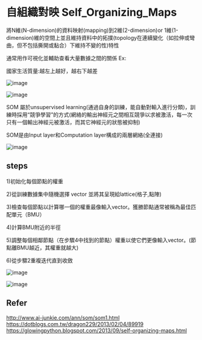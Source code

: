 自組織對映 Self_Organizing_Maps
===================================================

<p>將N維(N-dimension)的資料映射(mapping)到2維(2-dimension)or 1維(1-dimension)維的空間上並且維持資料中的拓撲(topology在連續變化（如拉伸或彎曲，但不包括撕開或黏合）下維持不變的性)特性</p>
<p>通常用作可視化並輔助查看大量數據之間的關係 Ex:</p>
<p>國家生活質量:越左上越好，越右下越差</p>

![image](https://github.com/cbc106013/DL-Study-Notes/blob/master/Self_Organizing_Maps/som.jpg)
  
![image](https://github.com/cbc106013/DL-Study-Notes/blob/master/Self_Organizing_Maps/som1.jpg)

<p>SOM 屬於unsupervised learning(通過自身的訓練，能自動對輸入進行分類)，訓練時採用“競爭學習”的方式(網絡的輸出神經元之間相互競爭以求被激活，每一次只有一個輸出神經元被激活，而其它神經元的狀態被抑制)

<p>SOM是由Input layer和Computation layer構成的兩層網絡(全連接)</p>

![image](https://github.com/cbc106013/DL-Study-Notes/blob/master/Self_Organizing_Maps/som2.png)

steps
--------------------------------------------------
<p>1)初始化每個節點的權重</p>
<p>2)從訓練數據集中隨機選擇 vector 並將其呈現給lattice(格子,點陣)</p>
<p>3)檢查每個節點以計算哪一個的權重最像輸入vector。獲勝節點通常被稱為最佳匹配單元（BMU）</p>
<p>4)計算BMU附近的半徑</p>
<p>5)調整每個相鄰節點（在步驟4中找到的節點）權重以使它們更像輸入vector。(節點離BMU越近，其權重就越大)</p>
<p>6)從步驟2重複迭代直到收斂</p>

![image](https://github.com/cbc106013/DL-Study-Notes/blob/master/Self_Organizing_Maps/som3.jpg)

![image](https://github.com/cbc106013/DL-Study-Notes/blob/master/Self_Organizing_Maps/som4.jpg)

Refer
-------------------------------------

http://www.ai-junkie.com/ann/som/som1.html
https://dotblogs.com.tw/dragon229/2013/02/04/89919
https://glowingpython.blogspot.com/2013/09/self-organizing-maps.html
